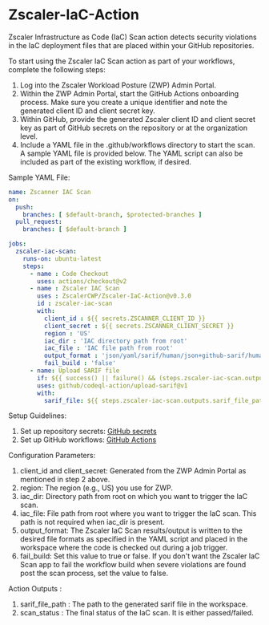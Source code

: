 # Zscaler-IaC-Action

Zscaler Infrastructure as Code (IaC) Scan action detects security violations in the IaC deployment files that are placed within your GitHub repositories.

To start using the Zscaler IaC Scan action as part of your workflows, complete the following steps:

1. Log into the Zscaler Workload Posture (ZWP) Admin Portal.
2. Within the ZWP Admin Portal, start the GitHub Actions onboarding process. Make sure you create a unique identifier and note the generated client ID and client secret key.
3. Within GitHub, provide the generated Zscaler client ID and client secret key as part of GitHub secrets on the repository or at the organization level.
4. Include a YAML file in the .github/workflows directory to start the scan. A sample YAML file is provided below. The YAML script can also be included as part of the existing workflow, if desired.

Sample YAML File:

```yaml
name: Zscanner IAC Scan
on:
  push:
    branches: [ $default-branch, $protected-branches ]
  pull_request:
    branches: [ $default-branch ]  

jobs:
  zscaler-iac-scan:
    runs-on: ubuntu-latest
    steps:
      - name : Code Checkout
        uses: actions/checkout@v2
      - name : Zscaler IAC Scan
        uses : ZscalerCWP/Zscaler-IaC-Action@v0.3.0
        id : zscaler-iac-scan
        with:
          client_id : ${{ secrets.ZSCANNER_CLIENT_ID }}
          client_secret : ${{ secrets.ZSCANNER_CLIENT_SECRET }}
          region : 'US'
          iac_dir : 'IAC directory path from root'
          iac_file : 'IAC file path from root'
          output_format : 'json/yaml/sarif/human/json+github-sarif/human+github-sarif'
          fail_build : 'false'
      - name: Upload SARIF file
        if: ${{ success() || failure() && (steps.zscaler-iac-scan.outputs.sarif_file_path != '') }}
        uses: github/codeql-action/upload-sarif@v1
        with:
          sarif_file: ${{ steps.zscaler-iac-scan.outputs.sarif_file_path }}
```

Setup Guidelines:

1. Set up repository secrets: [GitHub secrets](https://docs.github.com/en/free-pro-team@latest/actions/reference/encrypted-secrets)
2. Set up GitHub workflows: [GitHub Actions](https://docs.github.com/en/actions/learn-github-actions/)

Configuration Parameters:

1. client_id and client_secret: Generated from the ZWP Admin Portal as mentioned in step 2 above.
2. region: The region (e.g., US) you use for ZWP.
3. iac_dir: Directory path from root on which you want to trigger the IaC scan.
4. iac_file: File path from root where you want to trigger the IaC scan. This path is not required when iac_dir is present.
5. output_format: The Zscaler IaC Scan results/output is written to the desired file formats as specified in the YAML script and placed in the workspace where the code is checked out during a job trigger.
6. fail_build: Set this value to true or false. If you don't want the Zscaler IaC Scan app to fail the workflow build when severe violations are found post the scan process, set the value to false.

Action Outputs : 
1. sarif_file_path : The path to the generated sarif file in the workspace.
2. scan_status : The final status of the IaC scan. It is either passed/failed.
